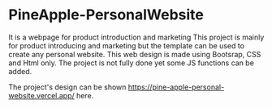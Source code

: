# PineApple-PersonalWebsite
It is a webpage for product introduction and marketing
This project is mainly for product introducing and marketing but the template can be used to create any personal website. This web design is made using Bootsrap, CSS and Html only. The project is not fully done yet some JS functions can be added.

The project's design can be shown https://pine-apple-personal-website.vercel.app/ here.
